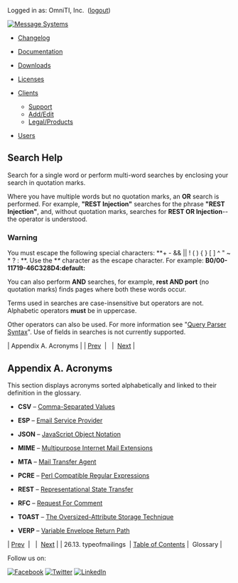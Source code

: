 Logged in as: OmniTI, Inc.  ([logout](https://support.messagesystems.com/logout.php))

[![Message Systems](https://support.messagesystems.com/images/ms-white205.png)](https://support.messagesystems.com/start.php) 

*   [Changelog](https://support.messagesystems.com/start.php?show=changelog)
*   [Documentation](https://support.messagesystems.com/docs/)
*   [Downloads](https://support.messagesystems.com/start.php)

*   [Licenses](https://support.messagesystems.com/license_summary.php)
*   <a href="">Clients</a>
    *   [Support](https://support.messagesystems.com/cs.php)
    *   [Add/Edit](https://support.messagesystems.com/edit_client.php)
    *   [Legal/Products](https://support.messagesystems.com/edit_products.php)
*   [Users](https://support.messagesystems.com/edit_customer.php)

## Search Help

Search for a single word or perform multi-word searches by enclosing your search in quotation marks.

Where you have multiple words but no quotation marks, an **OR** search is performed. For example, **"REST Injection"** searches for the phrase **"REST Injection"**, and, without quotation marks, searches for **REST OR Injection**--the operator is understood.

### Warning

You must escape the following special characters: **+ - && || ! ( ) { } [ ] ^ " ~ * ? : \**. Use the **\** character as the escape character. For example: **B0/00-11719-46C328D4\:default\:**

You can also perform **AND** searches, for example, **rest AND port** (no quotation marks) finds pages where both these words occur.

Terms used in searches are case-insensitive but operators are not. Alphabetic operators **must** be in uppercase.

Other operators can also be used. For more information see "[Query Parser Syntax](https://lucene.apache.org/core/old_versioned_docs/versions/3_0_0/queryparsersyntax.html)". Use of fields in searches is not currently supported.

| Appendix A. Acronyms |
| [Prev](rest.autogen.map.typeofmailings.php)  |   |  [Next](mc3-glossary.php) |

## Appendix A. Acronyms

This section displays acronyms sorted alphabetically and linked to their definition in the glossary.

*   **CSV** – [Comma-Separated Values](mc3-glossary.php#mc3.gloss.csv "Comma-Separated Values")

*   **ESP** – [Email Service Provider](mc3-glossary.php#mc3.gloss.esp "Email Service Provider")

*   **JSON** – [JavaScript Object Notation](mc3-glossary.php#mc3.gloss.json "JavaScript Object Notation")

*   **MIME** – [Multipurpose Internet Mail Extensions](mc3-glossary.php#mc3.gloss.mime "Multipurpose Internet Mail Extensions")

*   **MTA** – [Mail Transfer Agent](mc3-glossary.php#mc3.gloss.mta "Mail Transfer Agent")

*   **PCRE** – [Perl Compatible Regular Expressions](mc3-glossary.php#mc3.gloss.prce "Perl Compatible Regular Expressions")

*   **REST** – [Representational State Transfer](mc3-glossary.php#mc3.gloss.rest "Representational State Transfer")

*   **RFC** – [Request For Comment](mc3-glossary.php#mc3.gloss.rfc "Request For Comment")

*   **TOAST** – [The Oversized-Attribute Storage Technique](mc3-glossary.php#mc3.gloss.toast "The Oversized-Attribute Storage Technique")

*   **VERP** – [Variable Envelope Return Path](mc3-glossary.php#mc3.gloss.verp "Variable Envelope Return Path")

| [Prev](rest.autogen.map.typeofmailings.php)  |   |  [Next](mc3-glossary.php) |
| 26.13. typeofmailings  | [Table of Contents](index.php) |  Glossary |

Follow us on:

[![Facebook](https://support.messagesystems.com/images/icon-facebook.png)](http://www.facebook.com/messagesystems) [![Twitter](https://support.messagesystems.com/images/icon-twitter.png)](http://twitter.com/#!/MessageSystems) [![LinkedIn](https://support.messagesystems.com/images/icon-linkedin.png)](http://www.linkedin.com/company/message-systems)